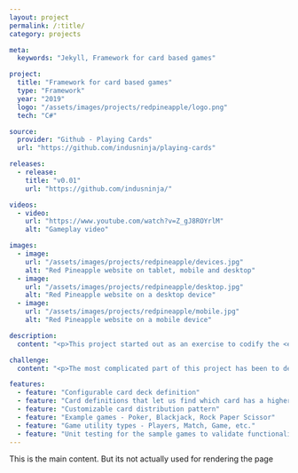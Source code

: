```yaml
---
layout: project
permalink: /:title/
category: projects

meta:
  keywords: "Jekyll, Framework for card based games"

project:
  title: "Framework for card based games"
  type: "Framework"
  year: "2019"
  logo: "/assets/images/projects/redpineapple/logo.png"
  tech: "C#"

source:
  provider: "Github - Playing Cards"
  url: "https://github.com/indusninja/playing-cards"

releases:
  - release:
    title: "v0.01"
    url: "https://github.com/indusninja/"

videos:
  - video:
    url: "https://www.youtube.com/watch?v=Z_gJ8ROYrlM"
    alt: "Gameplay video"

images:
  - image:
    url: "/assets/images/projects/redpineapple/devices.jpg"
    alt: "Red Pineapple website on tablet, mobile and desktop"
  - image:
    url: "/assets/images/projects/redpineapple/desktop.jpg"
    alt: "Red Pineapple website on a desktop device"
  - image:
    url: "/assets/images/projects/redpineapple/mobile.jpg"
    alt: "Red Pineapple website on a mobile device"

description:
  content: "<p>This project started out as an exercise to codify the <em>Poker</em> game, which has led down a spiraling path of abstractions to a much more generic card game framework. The current implementation defines the game and cards in such a way so as to support different kinds of card decks, card distribution algorithms, individual card effects and player hand evaluations. The project is not completed, and work on it is ongoing.</p><p>The project is also accompanied by few sample games demonstrating the use of the library - <em>Poker</em>, <em>Blackjack</em>, <em>Rock Paper Scissor</em>.</p>"

challenge:
  content: "<p>The most complicated part of this project has been to define the interfaces and classes well enough to allow for the definition of as many varied card games as possible. It remains to be seen if the current structure is robust enough to do so or not as only a handful examples have been implemented.</p>"

features:
  - feature: "Configurable card deck definition"
  - feature: "Card definitions that let us find which card has a higher value"
  - feature: "Customizable card distribution pattern"
  - feature: "Example games - Poker, Blackjack, Rock Paper Scissor"
  - feature: "Game utility types - Players, Match, Game, etc."
  - feature: "Unit testing for the sample games to validate functionality of the library"
---
```

<p>This is the main content. But its not actually used for rendering the page</p>
